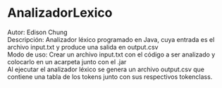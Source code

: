 # AnalizadorLexico 
Autor: Edison Chung   
Descripción: Analizador léxico programado en Java, cuya entrada es el archivo input.txt y produce una salida en output.csv   
Modo de uso: Crear un archivo input.txt con el código a ser analizado y colocarlo en un acarpeta junto con el .jar  
Al ejecutar el analizador léxico se genera un archivo output.csv que contiene una tabla de los tokens junto con sus respectivos tokenclass.

